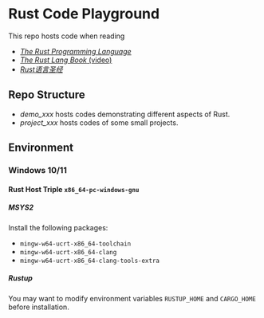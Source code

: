 # Rust Code Playground

This repo hosts code when reading

- [*The Rust Programming Language*](https://doc.rust-lang.org/book/)
- [*The Rust Lang Book* (video)](https://www.youtube.com/playlist?list=PLai5B987bZ9CoVR-QEIN9foz4QCJ0H2Y8)
- [*Rust语言圣经*](https://course.rs/about-book.html)

## Repo Structure

- *demo_xxx* hosts codes demonstrating different aspects of Rust.
- *project_xxx* hosts codes of some small projects.

## Environment

### Windows 10/11

#### Rust Host Triple `x86_64-pc-windows-gnu`

##### MSYS2

Install the following packages:

- `mingw-w64-ucrt-x86_64-toolchain`
- `mingw-w64-ucrt-x86_64-clang`
- `mingw-w64-ucrt-x86_64-clang-tools-extra`

##### Rustup

You may want to modify environment variables `RUSTUP_HOME` and `CARGO_HOME` before installation.
